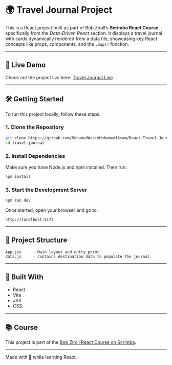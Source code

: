 # 🌍 Travel Journal Project

This is a React project built as part of Bob Ziroll’s **Scrimba React Course**, specifically from the _Data-Driven React_ section. It displays a travel journal with cards dynamically rendered from a data file, showcasing key React concepts like props, components, and the `.map()` function.

---

## 🚀 Live Demo

Check out the project live here: [Travel Journal Live](https://MohamedWasimMohamedAkram.github.io/React-Travel-Journal/)

---

## 🛠 Getting Started

To run this project locally, follow these steps:

### 1. Clone the Repository

```bash
git clone https://github.com/MohamedWasimMohamedAkram/React-Travel-Journal.git
cd travel-journal
```

### 2. Install Dependencies

Make sure you have Node.js and npm installed. Then run:

```bash
npm install
```

### 3. Start the Development Server

```bash
npm run dev
```

Once started, open your browser and go to:

```
http://localhost:5173
```

---

## 📁 Project Structure

```
App.jsx     - Main layout and entry point
data.js     - Contains destination data to populate the journal
```

---

## 🧰 Built With

- React
- Vite
- JSX
- CSS

---

## 📚 Course

This project is part of the [Bob Ziroll React Course on Scrimba](https://scrimba.com/learn/learnreact).

---

Made with 💙 while learning React.
